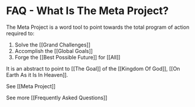 # FAQ - What Is The Meta Project?

The Meta Project is a word tool to point towards the total program of action required to: 

1. Solve the [[Grand Challenges]] 
2. Accomplish the [[Global Goals]] 
3. Forge the [[Best Possible Future]] for [[All]] 

It is an abstract to point to [[The Goal]] of the [[Kingdom Of God]], [[On Earth As it Is In Heaven]]. 

See [[Meta Project]] 

See more [[Frequently Asked Questions]]  